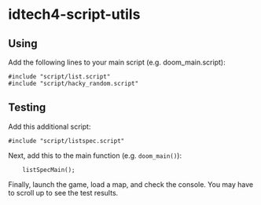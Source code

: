# idtech4-script-utils

## Using

Add the following lines to your main script (e.g. doom_main.script):

```
#include "script/list.script"
#include "script/hacky_random.script"
```

## Testing

Add this additional script:
```
#include "script/listspec.script"
```

Next, add this to the main function (e.g. `doom_main()`):
```
	listSpecMain();
```
Finally, launch the game, load a map, and check the console. You may have to scroll up to see the test results.
